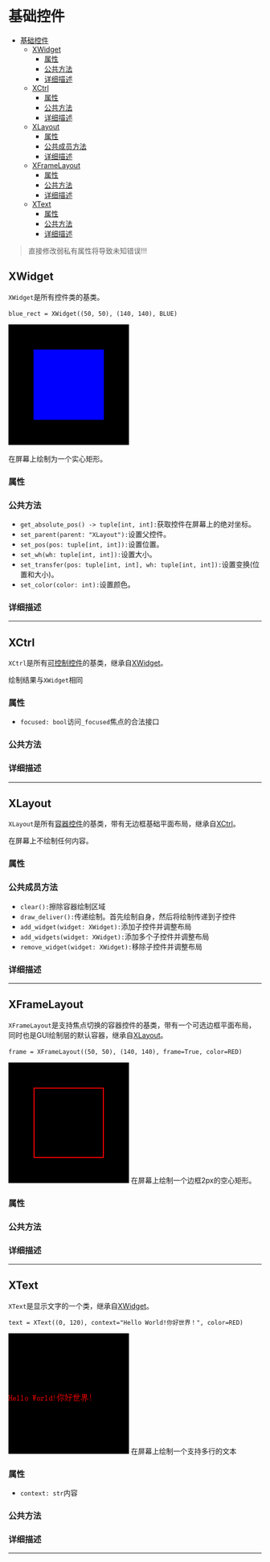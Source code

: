 # 基础控件

- [基础控件](#基础控件)
  - [XWidget](#xwidget)
    - [属性](#属性)
    - [公共方法](#公共方法)
    - [详细描述](#详细描述)
  - [XCtrl](#xctrl)
    - [属性](#属性-1)
    - [公共方法](#公共方法-1)
    - [详细描述](#详细描述-1)
  - [XLayout](#xlayout)
    - [属性](#属性-2)
    - [公共成员方法](#公共成员方法)
    - [详细描述](#详细描述-2)
  - [XFrameLayout](#xframelayout)
    - [属性](#属性-3)
    - [公共方法](#公共方法-2)
    - [详细描述](#详细描述-3)
  - [XText](#xtext)
    - [属性](#属性-4)
    - [公共方法](#公共方法-3)
    - [详细描述](#详细描述-4)

> 直接修改弱私有属性将导致未知错误!!!

## XWidget

`XWidget`是所有控件类的基类。

`blue_rect = XWidget((50, 50), (140, 140), BLUE)`

![alt text](img/snapshot_0000.png)

在屏幕上绘制为一个实心矩形。

### 属性

### 公共方法

- `get_absolute_pos() -> tuple[int, int]:`获取控件在屏幕上的绝对坐标。
- `set_parent(parent: "XLayout"):`设置父控件。
- `set_pos(pos: tuple[int, int]):`设置位置。
- `set_wh(wh: tuple[int, int]):`设置大小。
- `set_transfer(pos: tuple[int, int], wh: tuple[int, int]):`设置变换(位置和大小)。
- `set_color(color: int):`设置颜色。

### 详细描述

---

## XCtrl

`XCtrl`是所有[可控制控件](/Readme.md#控件分类)的基类，继承自[XWidget](#xwidget)。

绘制结果与`XWidget`相同

### 属性

- `focused: bool`访问`_focused`焦点的合法接口

### 公共方法

### 详细描述

---

## XLayout

`XLayout`是所有[容器控件](/Readme.md#控件分类)的基类，带有无边框基础平面布局，继承自[XCtrl](#xctrl)。

在屏幕上不绘制任何内容。

### 属性

### 公共成员方法

- `clear():`擦除容器绘制区域
- `draw_deliver():`传递绘制。首先绘制自身，然后将绘制传递到子控件
- `add_widget(widget: XWidget):`添加子控件并调整布局
- `add_widgets(widget: XWidget):`添加多个子控件并调整布局
- `remove_widget(widget: XWidget):`移除子控件并调整布局

### 详细描述

---

## XFrameLayout

`XFrameLayout`是支持焦点切换的容器控件的基类，带有一个可选边框平面布局，同时也是GUI绘制层的默认容器，继承自[XLayout](#xlayout)。

`frame = XFrameLayout((50, 50), (140, 140), frame=True, color=RED)`

![alt text](img/snapshot_0001.png)
在屏幕上绘制一个边框2px的空心矩形。

### 属性

### 公共方法

### 详细描述

---

## XText

`XText`是显示文字的一个类，继承自[XWidget](#xwidget)。

`text = XText((0, 120), context="Hello World!你好世界！", color=RED)`

![alt text](img/snapshot_0002.png)
在屏幕上绘制一个支持多行的文本

### 属性

- `context: str`内容

### 公共方法

### 详细描述

---
